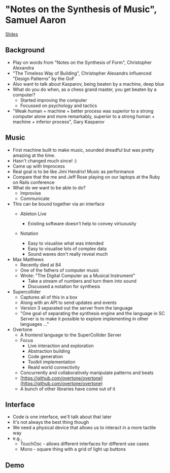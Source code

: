 # "Notes on the Synthesis of Music", Samuel Aaron #
[Slides](../2011-slides/samaaron-overtone.pdf)

## Background ##
   * Play on words from "Notes on the Synthesis of Form", Christopher Alexandra
   * "The Timeless Way of Building", Christopher Alexandrs influenced "Design Patterns" by the GoF
   * Also want to talk about Kasparov, being beaten by a machine, deep blue
   * What do you do when, as a chess grand master, you get beaten by a computer?
      * Started improving the computer
      * Focussed on psychology and tactics
   * "Weak human + machine + better process was superior to a strong computer alone and more remarkably, superior to a strong human + machine + inferior process", Gary Kasparov

## Music ##
   * First machine built to make music, sounded dreadful but was pretty amazing at the time.
   * Hasn't changed much since! :)
   * Came up with Improcess
   * Real goal is to be like Jimi Hendrix! Music as performance
   * Compare that the me and Jeff Rose playing on our laptops at the Ruby on Rails conference
   * What do we want to be able to do?
      * Improvise
      * Communicate
   * This can be bound together via an interface
      * Ableton Live

         * Existing software doesn't help to convey virtuousity
      * Notation
         * Easy to visualise what was intended
         * Easy to visualise lots of complex data
         * Sound waves don't really reveal much
   * Max Matthews
      * Recently died at 84
      * One of the fathers of computer music
      * Wrote: "The Digital Computer as a Musical Instrument"
         * Take a stream of numbers and turn them into sound
         * Discussed a notation for synthesis
   * Supercollider
      * Captures all of this in a box
      * Along with an API to send updates and events
      * Version 3 separated out the server from the language
      * "One goal of separating the synthesis engine and the language in SC Server is to make it possible to explore implementing in other languages ..."
   * Overtone
      * A frontend language to the SuperCollider Server
      * Focus
         * Live interaction and exploration
         * Abstraction building
         * Code generation
         * Toolkit implementation
         * Reald world connectivity
      * Concurrently and collaboratively manipulate patterns and beats
      * [https://github.com/overtone/overtone](https://github.com/overtone/overtone)
      * A bunch of other libraries have come out of it

## Interface ##
   * Code is one interface, we'll talk about that later
   * It's not always the best thing though
   * We need a physical device that allows us to interact in a more tactile way
   * e.g., 
      * TouchOsc - allows different interfaces for different use cases
      * Mono - square thing with a grid of light up buttons

## Demo ##
